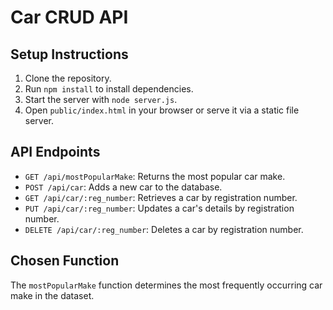 # Car CRUD API

## Setup Instructions

1. Clone the repository.
2. Run `npm install` to install dependencies.
3. Start the server with `node server.js`.
4. Open `public/index.html` in your browser or serve it via a static file server.

## API Endpoints

- `GET /api/mostPopularMake`: Returns the most popular car make.
- `POST /api/car`: Adds a new car to the database.
- `GET /api/car/:reg_number`: Retrieves a car by registration number.
- `PUT /api/car/:reg_number`: Updates a car's details by registration number.
- `DELETE /api/car/:reg_number`: Deletes a car by registration number.

## Chosen Function

The `mostPopularMake` function determines the most frequently occurring car make in the dataset.
